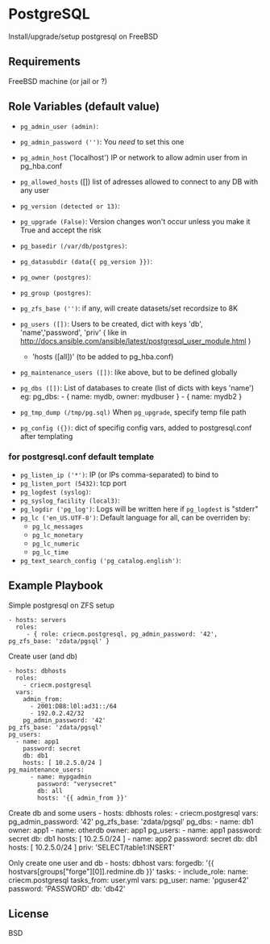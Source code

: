 # PostgreSQL

Install/upgrade/setup postgresql on FreeBSD

## Requirements

FreeBSD machine (or jail or ?)

## Role Variables (default value)

* `pg_admin_user (admin)`:
* `pg_admin_password ('')`:
  You *need* to set this one
* `pg_admin_host` ('localhost')
  IP or network to allow admin user from in pg_hba.conf
* `pg_allowed_hosts` ([])
  list of adresses allowed to connect to any DB with any user
* `pg_version (detected or 13)`:
* `pg_upgrade (False)`:
  Version changes won't occur unless you make it True and accept the risk
* `pg_basedir (/var/db/postgres)`:
* `pg_datasubdir (data{{ pg_version }})`:
* `pg_owner (postgres)`:
* `pg_group (postgres)`:
* `pg_zfs_base ('')`:
  if any, will create datasets/set recordsize to 8K
* `pg_users ([])`:
  Users to be created, dict with keys 'db', 'name','password', 'priv'
  ( like in http://docs.ansible.com/ansible/latest/postgresql_user_module.html )
  + 'hosts ([all])' (to be added to pg_hba.conf)
* `pg_maintenance_users ([])`:
  like above, but to be defined globally
* `pg_dbs ([])`:
  List of databases to create (list of dicts with keys 'name')
  eg:
    pg_dbs:
      - { name: mydb, owner: mydbuser }
      - { name: mydb2 }
* `pg_tmp_dump (/tmp/pg.sql)`
  When `pg_upgrade`, specify temp file path

* `pg_config ({})`:
  dict of specifig config vars, added to postgresql.conf after templating

### for postgresql.conf default template
* `pg_listen_ip ('*')`:
  IP (or IPs comma-separated) to bind to
* `pg_listen_port (5432)`:
  tcp port
* `pg_logdest (syslog)`:
* `pg_syslog_facility (local3)`:
* `pg_logdir ('pg_log')`:
  Logs will be written here if `pg_logdest` is "stderr"
* `pg_lc ('en_US.UTF-8')`:
  Default language for all, can be overriden by:
  * `pg_lc_messages`
  * `pg_lc_monetary`
  * `pg_lc_numeric`
  * `pg_lc_time`
* `pg_text_search_config ('pg_catalog.english')`:

Example Playbook
----------------

Simple postgresql on ZFS setup

    - hosts: servers
      roles:
         - { role: criecm.postgresql, pg_admin_password: '42', pg_zfs_base: 'zdata/pgsql' }

Create user (and db)

    - hosts: dbhosts
      roles:
        - criecm.postgresql
      vars:
        admin_from:
          - 2001:DB8:l0l:ad31::/64
          - 192.0.2.42/32
        pg_admin_password: '42'
	pg_zfs_base: 'zdata/pgsql'
	pg_users:
	  - name: app1
	    password: secret
	    db: db1
	    hosts: [ 10.2.5.0/24 ]
	pg_maintenance_users:
          - name: mypgadmin
            password: "verysecret"
            db: all
            hosts: '{{ admin_from }}'

Create db and some users
    - hosts: dbhosts
      roles:
        - criecm.postgresql
      vars:
        pg_admin_password: '42'
        pg_zfs_base: 'zdata/pgsql'
        pg_dbs:
          - name: db1
            owner: app1
	  - name: otherdb
	    owner: app1
        pg_users:
          - name: app1
            password: secret
            db: db1
            hosts: [ 10.2.5.0/24 ]
          - name: app2
            password: secret
            db: db1
            hosts: [ 10.2.5.0/24 ]
	    priv: 'SELECT/table1:INSERT'

Only create one user and db
    - hosts: dbhost
      vars:
        forgedb: '{{ hostvars[groups["forge"][0]].redmine.db }}'
      tasks:
        - include_role:
            name: criecm.postgresql
            tasks_from: user.yml
          vars:
            pg_user:
              name: 'pguser42'
              password: 'PASSWORD'
              db: 'db42'

License
-------

BSD

